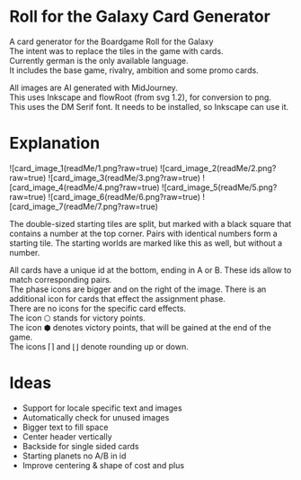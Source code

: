 # Roll for the Galaxy Card Generator

A card generator for the Boardgame Roll for the Galaxy<br />
The intent was to replace the tiles in the game with cards.<br />
Currently german is the only available language.<br />
It includes the base game, rivalry, ambition and some promo cards.<br />

All images are AI generated with MidJourney.<br />
This uses Inkscape and flowRoot (from svg 1.2), for conversion to png.<br />
This uses the DM Serif font. It needs to be installed, so Inkscape can use it.<br />

# Explanation

![card_image_1(readMe/1.png?raw=true)
![card_image_2(readMe/2.png?raw=true)
![card_image_3(readMe/3.png?raw=true)
![card_image_4(readMe/4.png?raw=true)
![card_image_5(readMe/5.png?raw=true)
![card_image_6(readMe/6.png?raw=true)
![card_image_7(readMe/7.png?raw=true)

The double-sized starting tiles are split, but marked with a black square that contains a number at the top corner.
Pairs with identical numbers form a starting tile. 
The starting worlds are marked like this as well, but without a number.<br />

All cards have a unique id at the bottom, ending in A or B. These ids allow to match corresponding pairs.<br />
The phase icons are bigger and on the right of the image. There is an additional icon for cards that effect the assignment phase.<br />
There are no icons for the specific card effects.<br />
The icon ⬡ stands for victory points.<br />
The icon ⬢ denotes victory points, that will be gained at the end of the game.<br />
The icons ⌈⌉ and ⌊⌋ denote rounding up or down.<br />

# Ideas

- Support for locale specific text and images
- Automatically check for unused images
- Bigger text to fill space
- Center header vertically
- Backside for single sided cards
- Starting planets no A/B in id
- Improve centering & shape of cost and plus